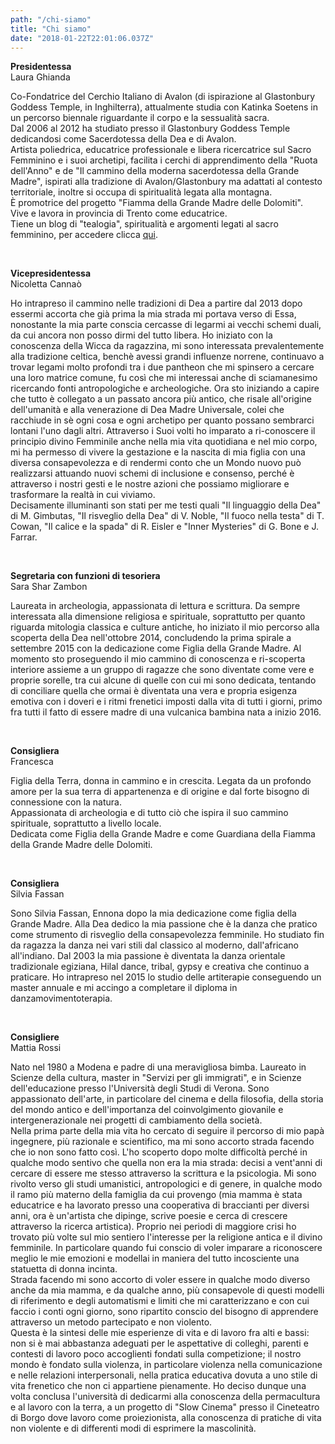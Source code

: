 ```yaml
---
path: "/chi-siamo"
title: "Chi siamo"
date: "2018-01-22T22:01:06.037Z"
---
```


**Presidentessa**  
Laura Ghianda

Co-Fondatrice del Cerchio Italiano di Avalon (di ispirazione al Glastonbury Goddess Temple, in Inghilterra), attualmente studia con Katinka Soetens in un percorso biennale riguardante il corpo e la sessualità sacra.  
Dal 2006 al 2012 ha studiato presso il Glastonbury Goddess Temple dedicandosi come Sacerdotessa della Dea e di Avalon.  
Artista poliedrica, educatrice professionale e libera ricercatrice sul Sacro Femminino e i suoi archetipi, facilita i cerchi di apprendimento della "Ruota dell'Anno" e de "Il cammino della moderna sacerdotessa della Grande Madre", ispirati alla tradizione di Avalon/Glastonbury ma adattati al contesto territoriale, inoltre si occupa di spiritualità legata alla montagna.  
È promotrice del progetto "Fiamma della Grande Madre delle Dolomiti".  
Vive e lavora in provincia di Trento come educatrice.  
Tiene un blog di "tealogia", spiritualità e argomenti legati al sacro femminino, per accedere clicca [qui](http://lauraghianda.blogspot.it/).

<br/>

**Vicepresidentessa**  
Nicoletta Cannaò

Ho intrapreso il cammino nelle tradizioni di Dea a partire dal 2013 dopo essermi accorta che già prima la mia strada mi portava verso di Essa, nonostante la mia parte conscia cercasse di legarmi ai vecchi schemi duali, da cui ancora non posso dirmi del tutto libera. Ho iniziato con la conoscenza della Wicca da ragazzina, mi sono interessata prevalentemente alla tradizione celtica, benchè avessi grandi influenze norrene, continuavo a trovar legami molto profondi tra i due pantheon che mi spinsero a cercare una loro matrice comune, fu così che mi interessai anche di sciamanesimo ricercando fonti antropologiche e archeologiche. Ora sto iniziando a capire che tutto è collegato a un passato ancora più antico, che risale all'origine dell'umanità e alla venerazione di Dea Madre Universale, colei che racchiude in sè ogni cosa e ogni archetipo per quanto possano sembrarci lontani l'uno dagli altri. Attraverso i Suoi volti ho imparato a ri-conoscere il principio divino Femminile anche nella mia vita quotidiana e nel mio corpo, mi ha permesso di vivere la gestazione e la nascita di mia figlia con una diversa consapevolezza e di rendermi conto che un Mondo nuovo può realizzarsi attuando nuovi schemi di inclusione e consenso, perché è attraverso i nostri gesti e le nostre azioni che possiamo migliorare e trasformare la realtà in cui viviamo.  
Decisamente illuminanti son stati per me testi quali "Il linguaggio della Dea" di M. Gimbutas,  "Il risveglio della Dea" di V. Noble, "Il fuoco nella testa" di T. Cowan, "Il calice e la spada" di R. Eisler e "Inner Mysteries" di G. Bone e J. Farrar.

<br/>

**Segretaria con funzioni di tesoriera**  
Sara Shar Zambon

Laureata in archeologia, appassionata di lettura e scrittura. Da sempre interessata alla dimensione religiosa e spirituale, soprattutto per quanto riguarda mitologia classica e culture antiche, ho iniziato il mio percorso alla scoperta della Dea nell'ottobre 2014, concludendo la prima spirale a settembre 2015 con la dedicazione come Figlia della Grande Madre. Al momento sto proseguendo il mio cammino di conoscenza e ri-scoperta interiore assieme a un gruppo di ragazze che sono diventate come vere e proprie sorelle, tra cui alcune di quelle con cui mi sono dedicata, tentando di conciliare quella che ormai è diventata una vera e propria esigenza emotiva con i doveri e i ritmi frenetici imposti dalla vita di tutti i giorni, primo fra tutti il fatto di essere madre di una vulcanica bambina nata a inizio 2016.

<br/>

**Consigliera**  
Francesca

Figlia della Terra, donna in cammino e in crescita. Legata da un profondo amore per la sua terra di appartenenza e di origine e dal forte bisogno di connessione con la natura.  
Appassionata di archeologia e di tutto ciò che ispira il suo cammino spirituale, soprattutto a livello locale.  
Dedicata come Figlia della Grande Madre e come Guardiana della Fiamma della Grande Madre delle Dolomiti.

<br/>

**Consigliera**  
Silvia Fassan

Sono Silvia Fassan, Ennona dopo la mia dedicazione come figlia della Grande Madre. Alla Dea dedico la mia passione che è la danza che pratico come strumento di risveglio della consapevolezza femminile. Ho studiato fin da ragazza la danza nei vari stili dal classico al moderno, dall'africano all'indiano. Dal 2003 la mia passione è diventata la danza orientale tradizionale egiziana, Hilal dance, tribal, gypsy e creativa che continuo a praticare. Ho intrapreso nel 2015 lo studio delle artiterapie conseguendo un master annuale e mi accingo a completare il diploma in danzamovimentoterapia.

<br/>

**Consigliere**  
Mattia Rossi

Nato nel 1980 a Modena e padre di una meravigliosa bimba. Laureato in Scienze della cultura, master in "Servizi per gli immigrati", e in Scienze dell'educazione presso l'Università degli Studi di Verona. Sono appassionato dell'arte, in particolare del cinema e della filosofia, della storia del mondo antico e dell'importanza del coinvolgimento giovanile e intergenerazionale nei progetti di cambiamento della società.  
Nella prima parte della mia vita ho cercato di seguire il percorso di mio papà ingegnere, più razionale e scientifico, ma mi sono accorto strada facendo che io non sono fatto così. L'ho scoperto dopo molte difficoltà perché in qualche modo sentivo che quella non era la mia strada: decisi a vent'anni di cercare di essere me stesso attraverso la scrittura e la psicologia. Mi sono rivolto verso gli studi umanistici, antropologici e di genere, in qualche modo il ramo più materno della famiglia da cui provengo (mia mamma è stata educatrice e ha lavorato presso una cooperativa di braccianti per diversi anni, ora è un'artista che dipinge, scrive poesie e cerca di crescere attraverso la ricerca artistica). Proprio nei periodi di maggiore crisi ho trovato più volte sul mio sentiero l'interesse per la religione antica e il divino femminile. In particolare quando fui conscio di voler imparare a riconoscere meglio le mie emozioni e modellai in maniera del tutto incosciente una statuetta di donna incinta.  
Strada facendo mi sono accorto di voler essere in qualche modo diverso anche da mia mamma, e da qualche anno, più consapevole di questi modelli di riferimento e degli automatismi e limiti che mi caratterizzano e con cui faccio i conti ogni giorno, sono ripartito conscio del bisogno di apprendere attraverso un metodo partecipato e non violento.  
Questa è la sintesi delle mie esperienze di  vita e di lavoro fra alti e bassi: non si è mai abbastanza adeguati per le aspettative di colleghi, parenti e contesti di lavoro poco accoglienti fondati sulla competizione; il nostro mondo è fondato sulla violenza, in particolare violenza nella comunicazione e nelle relazioni interpersonali, nella pratica educativa dovuta a uno stile di vita frenetico che non ci appartiene pienamente. Ho deciso dunque una volta conclusa l'università di dedicarmi alla conoscenza della permacultura e al lavoro con la terra, a un progetto di "Slow Cinema" presso il Cineteatro di Borgo dove lavoro come proiezionista, alla conoscenza di pratiche di vita non violente e di differenti modi di esprimere la mascolinità.  
